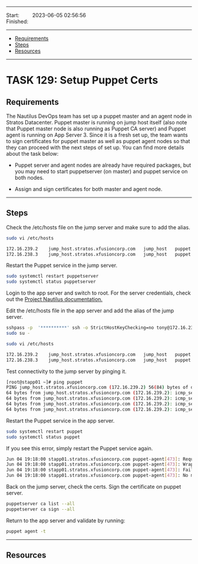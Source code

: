 
------------------------------

Start: &nbsp;&nbsp;&nbsp;&nbsp;&nbsp;&nbsp;&nbsp;&nbsp;2023-06-05 02:56:56  
Finished: &nbsp;&nbsp;

------------------------------

- [Requirements](#requirements)
- [Steps](#steps)
- [Resources](#resources)

------------------------------

# TASK 129: Setup Puppet Certs

## Requirements

The Nautilus DevOps team has set up a puppet master and an agent node in Stratos Datacenter. Puppet master is running on jump host itself (also note that Puppet master node is also running as Puppet CA server) and Puppet agent is running on App Server 3. Since it is a fresh set up, the team wants to sign certificates for puppet master as well as puppet agent nodes so that they can proceed with the next steps of set up. You can find more details about the task below:

- Puppet server and agent nodes are already have required packages, but you may need to start puppetserver (on master) and puppet service on both nodes.

- Assign and sign certificates for both master and agent node.

------------------------------

## Steps

Check the /etc/hosts file on the jump server and make sure to add the alias.

```bash
sudo vi /etc/hosts

172.16.239.2    jump_host.stratos.xfusioncorp.com   jump_host   puppet
172.16.238.3    jump_host.stratos.xfusioncorp.com   jump_host   puppet
```

Restart the Puppet service in the jump server.

```bash
sudo systemctl restart puppetserver 
sudo systemctl status puppetserver
```

Login to the app server and switch to root. For the server credentials, check out the [Project Nautilus documentation.](https://kodekloudhub.github.io/kodekloud-engineer/docs/projects/nautilus)

Edit the /etc/hosts file in the app server and add the alias of the jump server.

```bash
sshpass -p  '**********' ssh -o StrictHostKeyChecking=no tony@172.16.238.10
sudo su -
```
```bash
sudo vi /etc/hosts

172.16.239.2    jump_host.stratos.xfusioncorp.com   jump_host   puppet
172.16.238.3    jump_host.stratos.xfusioncorp.com   jump_host   puppet 
```

Test connectivity to the jump server by pinging it.

```bash
[root@stapp01 ~]# ping puppet
PING jump_host.stratos.xfusioncorp.com (172.16.239.2) 56(84) bytes of data.
64 bytes from jump_host.stratos.xfusioncorp.com (172.16.239.2): icmp_seq=1 ttl=64 time=0.104 ms
64 bytes from jump_host.stratos.xfusioncorp.com (172.16.239.2): icmp_seq=2 ttl=64 time=0.094 ms
64 bytes from jump_host.stratos.xfusioncorp.com (172.16.239.2): icmp_seq=3 ttl=64 time=0.073 ms
64 bytes from jump_host.stratos.xfusioncorp.com (172.16.239.2): icmp_seq=4 ttl=64 time=0.090 ms 
```

Restart the Puppet service in the app server.

```bash
sudo systemctl restart puppet
sudo systemctl status puppet
```

If you see this error, simply restart the Puppet service again.

```bash
Jun 04 19:18:00 stapp01.stratos.xfusioncorp.com puppet-agent[473]: Request to https://puppet:8140/puppet-ca/v1 failed af...40)
Jun 04 19:18:00 stapp01.stratos.xfusioncorp.com puppet-agent[473]: Wrapped exception:
Jun 04 19:18:00 stapp01.stratos.xfusioncorp.com puppet-agent[473]: Failed to open TCP connection to puppet:8140 (Connect...40)
Jun 04 19:18:00 stapp01.stratos.xfusioncorp.com puppet-agent[473]: No more routes to ca 
```

Back on the jump server, check the certs. Sign the certificate on puppet server.

```bash
puppetserver ca list --all
puppetserver ca sign --all
```

Return to the app server and validate by running:

```bash
puppet agent -t 
```



------------------------------

## Resources